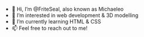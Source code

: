 - 👋 Hi, I’m @FriteSeal, also known as Michaeleo
- 👀 I’m interested in web development & 3D modelling
- 🌱 I’m currently learning HTML & CSS
- 📫 Feel free to reach out to me!
